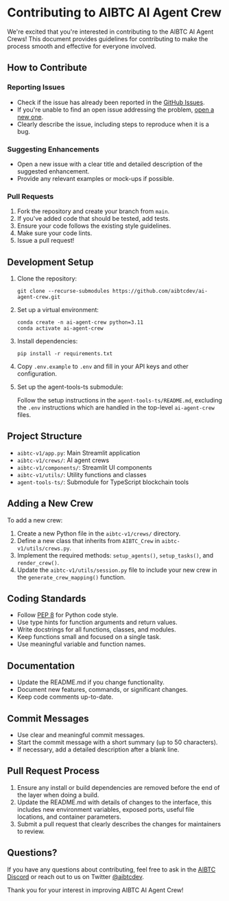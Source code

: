 # Contributing to AIBTC AI Agent Crew

We're excited that you're interested in contributing to the AIBTC AI Agent Crews! This document provides guidelines for contributing to make the process smooth and effective for everyone involved.

## How to Contribute

### Reporting Issues

- Check if the issue has already been reported in the [GitHub Issues](https://github.com/aibtcdev/ai-agent-crew/issues).
- If you're unable to find an open issue addressing the problem, [open a new one](https://github.com/aibtcdev/ai-agent-crew/issues/new).
- Clearly describe the issue, including steps to reproduce when it is a bug.

### Suggesting Enhancements

- Open a new issue with a clear title and detailed description of the suggested enhancement.
- Provide any relevant examples or mock-ups if possible.

### Pull Requests

1. Fork the repository and create your branch from `main`.
2. If you've added code that should be tested, add tests.
3. Ensure your code follows the existing style guidelines.
4. Make sure your code lints.
5. Issue a pull request!

## Development Setup

1. Clone the repository:

   ```
   git clone --recurse-submodules https://github.com/aibtcdev/ai-agent-crew.git
   ```

2. Set up a virtual environment:

   ```
   conda create -n ai-agent-crew python=3.11
   conda activate ai-agent-crew
   ```

3. Install dependencies:

   ```
   pip install -r requirements.txt
   ```

4. Copy `.env.example` to `.env` and fill in your API keys and other configuration.

5. Set up the agent-tools-ts submodule:

   Follow the setup instructions in the `agent-tools-ts/README.md`, excluding the `.env` instructions which are handled in the top-level `ai-agent-crew` files.

## Project Structure

- `aibtc-v1/app.py`: Main Streamlit application
- `aibtc-v1/crews/`: AI agent crews
- `aibtc-v1/components/`: Streamlit UI components
- `aibtc-v1/utils/`: Utility functions and classes
- `agent-tools-ts/`: Submodule for TypeScript blockchain tools

## Adding a New Crew

To add a new crew:

1. Create a new Python file in the `aibtc-v1/crews/` directory.
2. Define a new class that inherits from `AIBTC_Crew` in `aibtc-v1/utils/crews.py`.
3. Implement the required methods: `setup_agents()`, `setup_tasks()`, and `render_crew()`.
4. Update the `aibtc-v1/utils/session.py` file to include your new crew in the `generate_crew_mapping()` function.

## Coding Standards

- Follow [PEP 8](https://www.python.org/dev/peps/pep-0008/) for Python code style.
- Use type hints for function arguments and return values.
- Write docstrings for all functions, classes, and modules.
- Keep functions small and focused on a single task.
- Use meaningful variable and function names.

## Documentation

- Update the README.md if you change functionality.
- Document new features, commands, or significant changes.
- Keep code comments up-to-date.

## Commit Messages

- Use clear and meaningful commit messages.
- Start the commit message with a short summary (up to 50 characters).
- If necessary, add a detailed description after a blank line.

## Pull Request Process

1. Ensure any install or build dependencies are removed before the end of the layer when doing a build.
2. Update the README.md with details of changes to the interface, this includes new environment variables, exposed ports, useful file locations, and container parameters.
3. Submit a pull request that clearly describes the changes for maintainers to review.

## Questions?

If you have any questions about contributing, feel free to ask in the [AIBTC Discord](https://discord.gg/Z59Z3FNbEX) or reach out to us on Twitter [@aibtcdev](https://x.com/aibtcdev).

Thank you for your interest in improving AIBTC AI Agent Crew!
